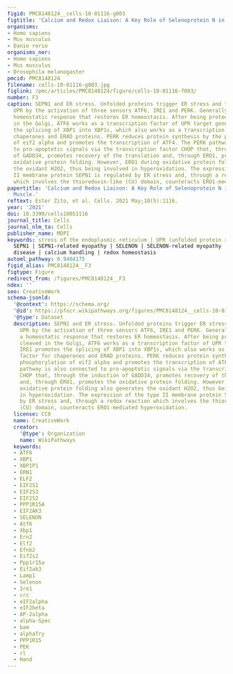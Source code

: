 ```yaml
---
figid: PMC8148124__cells-10-01116-g003
figtitle: 'Calcium and Redox Liaison: A Key Role of Selenoprotein N in Skeletal Muscle'
organisms:
- Homo sapiens
- Mus musculus
- Danio rerio
organisms_ner:
- Homo sapiens
- Mus musculus
- Drosophila melanogaster
pmcid: PMC8148124
filename: cells-10-01116-g003.jpg
figlink: /pmc/articles/PMC8148124/figure/cells-10-01116-f003/
number: F3
caption: SEPN1 and ER stress. Unfolded proteins trigger ER stress and the consequent
  UPR by the activation of three sensors ATF6, IRE1 and PERK. Generally, this is a
  homeostatic response that restores ER homeostasis. After being proteolytically cleaved
  in the Golgi, ATF6 works as a transcription factor of UPR target genes. IRE1 promotes
  the splicing of XBP1 into XBP1s, which also works as a transcription factor for
  chaperones and ERAD proteins. PERK reduces protein synthesis by the phosphorylation
  of eif2 alpha and promotes the transcription of ATF4. The PERK pathway is also connected
  to pro-apoptotic signals via the transcription factor CHOP that, through the induction
  of GADD34, promotes recovery of the translation and, through ERO1, promotes the
  oxidative protein folding. However, ERO1 during oxidative protein folding also generates
  the oxidant H2O2, thus being involved in hyperoxidation. The expression of the type
  II membrane protein SEPN1 is regulated by ER stress and, through a redox reaction
  which involves the thioredoxin-like (CU) domain, counteracts ERO1-mediated hyperoxidation.
papertitle: 'Calcium and Redox Liaison: A Key Role of Selenoprotein N in Skeletal
  Muscle.'
reftext: Ester Zito, et al. Cells. 2021 May;10(5):1116.
year: '2021'
doi: 10.3390/cells10051116
journal_title: Cells
journal_nlm_ta: Cells
publisher_name: MDPI
keywords: stress of the endoplasmic reticulum | UPR (unfolded protein response) |
  SEPN1 | SEPN1-related myopathy | SELENON | SELENON-related myopathy | multi-minicore
  disease | calcium handling | redox homeostasis
automl_pathway: 0.9404175
figid_alias: PMC8148124__F3
figtype: Figure
redirect_from: /figures/PMC8148124__F3
ndex: ''
seo: CreativeWork
schema-jsonld:
  '@context': https://schema.org/
  '@id': https://pfocr.wikipathways.org/figures/PMC8148124__cells-10-01116-g003.html
  '@type': Dataset
  description: SEPN1 and ER stress. Unfolded proteins trigger ER stress and the consequent
    UPR by the activation of three sensors ATF6, IRE1 and PERK. Generally, this is
    a homeostatic response that restores ER homeostasis. After being proteolytically
    cleaved in the Golgi, ATF6 works as a transcription factor of UPR target genes.
    IRE1 promotes the splicing of XBP1 into XBP1s, which also works as a transcription
    factor for chaperones and ERAD proteins. PERK reduces protein synthesis by the
    phosphorylation of eif2 alpha and promotes the transcription of ATF4. The PERK
    pathway is also connected to pro-apoptotic signals via the transcription factor
    CHOP that, through the induction of GADD34, promotes recovery of the translation
    and, through ERO1, promotes the oxidative protein folding. However, ERO1 during
    oxidative protein folding also generates the oxidant H2O2, thus being involved
    in hyperoxidation. The expression of the type II membrane protein SEPN1 is regulated
    by ER stress and, through a redox reaction which involves the thioredoxin-like
    (CU) domain, counteracts ERO1-mediated hyperoxidation.
  license: CC0
  name: CreativeWork
  creator:
    '@type': Organization
    name: WikiPathways
  keywords:
  - ATF6
  - XBP1
  - XBP1P1
  - ERN1
  - ELF2
  - EIF2S1
  - EIF2S3
  - EIF2S2
  - PPP1R15A
  - EIF2AK3
  - SELENON
  - Atf6
  - Xbp1
  - Ern2
  - Elf2
  - Efnb2
  - Eif2s2
  - Ppp1r15a
  - Eif2ak3
  - Lamp1
  - Selenon
  - Ire1
  - crc
  - eIF2alpha
  - eIF2beta
  - AP-2alpha
  - alpha-Spec
  - bam
  - alphaTry
  - PPP1R15
  - PEK
  - rl
  - Hand
---
```


